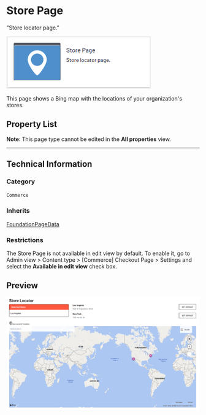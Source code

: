 # Store Page
"Store locator page."

![Store](Screenshots/Store%20Page%20-%20icon.png)

This page shows a Bing map with the locations of your organization's stores.


## Property List
**Note**: This page type cannot be edited in the **All properties** view.<!--The following property list includes properties that are unique to this content type. For a list of global properties, view our [*Common Page  Properties*](./Common%20Page%20Properties.md) list.-->

<!--Display Name *(Name in code)* | Type | Property Description
--------------|------|---------------
**Main body** *(`MainBody`)* | XhtmlString | Provides an rich-text area for entering formatted content.
**Main content area** *(`MainContentArea`)* | ContentArea | Provides a configurable drag-and-drop interface for placing media, blocks, or other content onto the page.-->

** **
<!--![Store](Screenshots/Store%20Page%20-%20Content%20tab.png)-->

## Technical Information

### Category
`Commerce`

### Inherits
[FoundationPageData](Foundation%20Page%20Data.md)

### Restrictions
The Store Page is not available in edit view by default. To enable it, go to Admin view > Content type > [Commerce] Checkout Page > Settings and select the **Available in edit view** check box.

## Preview
![Store](Screenshots/Store%20Page%20-%20Preview.png)
